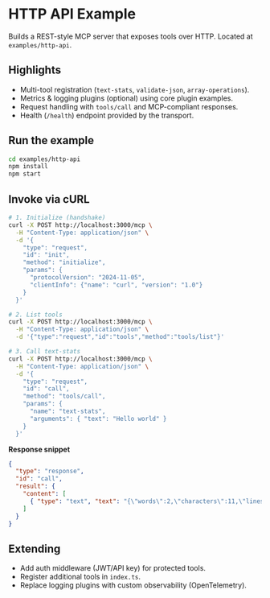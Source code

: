 # HTTP API Example

Builds a REST-style MCP server that exposes tools over HTTP. Located at `examples/http-api`.

## Highlights

- Multi-tool registration (`text-stats`, `validate-json`, `array-operations`).
- Metrics & logging plugins (optional) using core plugin examples.
- Request handling with `tools/call` and MCP-compliant responses.
- Health (`/health`) endpoint provided by the transport.

## Run the example

```bash
cd examples/http-api
npm install
npm start
```

## Invoke via cURL

```bash
# 1. Initialize (handshake)
curl -X POST http://localhost:3000/mcp \
  -H "Content-Type: application/json" \
  -d '{
    "type": "request",
    "id": "init",
    "method": "initialize",
    "params": {
      "protocolVersion": "2024-11-05",
      "clientInfo": {"name": "curl", "version": "1.0"}
    }
  }'

# 2. List tools
curl -X POST http://localhost:3000/mcp \
  -H "Content-Type: application/json" \
  -d '{"type":"request","id":"tools","method":"tools/list"}'

# 3. Call text-stats
curl -X POST http://localhost:3000/mcp \
  -H "Content-Type: application/json" \
  -d '{
    "type": "request",
    "id": "call",
    "method": "tools/call",
    "params": {
      "name": "text-stats",
      "arguments": { "text": "Hello world" }
    }
  }'
```

**Response snippet**

```json
{
  "type": "response",
  "id": "call",
  "result": {
    "content": [
      { "type": "text", "text": "{\"words\":2,\"characters\":11,\"lines\":1,...}" }
    ]
  }
}
```

## Extending

- Add auth middleware (JWT/API key) for protected tools.
- Register additional tools in `index.ts`.
- Replace logging plugins with custom observability (OpenTelemetry).
